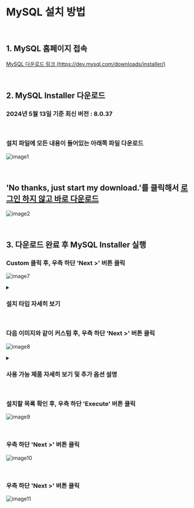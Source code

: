 # MySQL 설치 방법

<br/>

## 1. MySQL 홈페이지 접속
[MySQL 다운로드 링크 (https://dev.mysql.com/downloads/installer/)](https://dev.mysql.com/downloads/installer/)

<br/>

## 2. MySQL Installer 다운로드
### 2024년 5월 13일 기준 최신 버전 : **8.0.37**

<br/>

### 설치 파일에 모든 내용이 들어있는 아래쪽 파일 다운로드
![image1](./images/240513-1.png)

<br/>

## 'No thanks, just start my download.'를 클릭해서 <U>로그인 하지 않고 바로 다운로드</U>
![image2](./images/240513-2.png)

<br/>

## 3. 다운로드 완료 후 MySQL Installer 실행
### Custom 클릭 후, 우측 하단 'Next >' 버튼 클릭
![image7](./images/240515-5.png)

<details>
  <summary><h3>설치 타입 자세히 보기</h3></summary>

  * **Server only** : Installs only the MySQL Server product. ( MySQL 서버만 설치 )
  ![image3](./images/240515-1.png)

  <br/>

  * **Client only** : Installs only the MySQL Client products, without a server. ( MySQL 애플리케이션 관리에 필요한 도구만 설치 )
  ![image4](./images/240515-2.png)

  <br/>

  * **Full** : Installs all included MySQL products and features. ( 모든 제품 설치 )
  ![image5](./images/240515-3.png)

  <br/>

  * **Custom** : Manually select the products that should be installed on the system. ( 사용자에게 필요한 제품만 설치할 수 있도록 선택 가능 )
  ![image6](./images/240515-4.png)
</details>

<br/>

### 다음 이미지와 같이 커스텀 후, 우측 하단 'Next >' 버튼 클릭
![image8](./images/240515-6.png)

<details>
  <summary><h3>사용 가능 제품 자세히 보기 및 추가 옵션 설명</h3></summary>

  * MySQL Servers
    * MySQL Server : 데이터 베이스 서버 자체를 의미하며, 가장 핵심 시스템

  <br/>

  * Applications
    * MySQL Workbench : MySQL 데이터베이스를 시각적으로 관리하기 위한 GUI 도구
    * MySQL Shell : CMD에서 MySQL과 상호 작용하기 위한 공식 인터페이스로 데이터베이스 관리 및 쿼리 실행을 지원
    * MySQL Router : 클라이언트 앱과 MySQL 서버 간의 연결 관리를 담당하는 중간 계층 라우팅 솔루션으로 로드 밸런싱, 장애 조치 및 보안을 포함한 다양한 기능 제공 

  <br/>

  * Documentation
    * MySQL Documentation : MySQL 공식 문서 다운로드
    * Samples and Examples : MySQL 샘플 코드와 예제 코드 다운로드

  <br/>

  * Enable the Select Features Page to customize product features   
    : 설치하는 제품의 더 자세한 설치 프로그램 선택 여부
</details>

<br/>

### 설치할 목록 확인 후, 우측 하단 'Execute' 버튼 클릭
![image9](./images/240515-7.png)

<br/>

### 우측 하단 'Next >' 버튼 클릭
![image10](./images/240515-8.png)

<br/>

### 우측 하단 'Next >' 버튼 클릭
![image11](./images/240515-9.png)